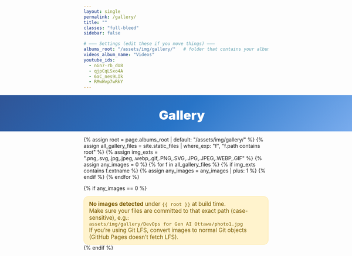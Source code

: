 ```yaml
---
layout: single
permalink: /gallery/
title: ""
classes: "full-bleed"
sidebar: false

# ——— Settings (edit these if you move things) ———
albums_root: "/assets/img/gallery/"   # folder that contains your album subfolders
videos_album_name: "Videos"
youtube_ids:
  - nGn7-rb_dU8
  - qjpCqLSxo4A
  - 6aC_nes9LIk
  - RMwWvp7wRkY
---
```


<style>
/* Full-bleed container reset */
.page.full-bleed .page__inner-wrap,
.page.full-bleed .page__content { max-width: none !important; padding: 0 !important; }

/* Hide theme title to avoid duplicate H1 */
.page__title { display:none !important; }

/* ===== Blue header (hero) ===== */
.g-hero {
  width: 100vw; margin-left: calc(50% - 50vw); margin-right: calc(50% - 50vw);
  background: linear-gradient(135deg,#2f5597 0%,#2874c7 50%,#7fb0f0 100%);
  color:#fff; text-align:center; padding: 34px 16px 24px;
}
.g-hero h1 { margin:0; font-weight:900; font-size: clamp(24px,3.6vw,40px); }

/* ===== Centered content wrapper ===== */
.albums-stage{
  display:flex; align-items:flex-start; justify-content:center;
  padding: 24px clamp(12px,3vw,36px) 40px;
}
.albums-grid{
  width: 100%;
  max-width: 1280px;
  margin: 0 auto;
  display:grid; gap:20px;
  grid-template-columns: repeat(1, minmax(320px, 1fr));
}
@media (min-width: 800px){
  .albums-grid{ grid-template-columns: repeat(2, minmax(380px, 1fr)); }
}
@media (min-width: 1200px){
  .albums-grid{ grid-template-columns: repeat(3, minmax(420px, 1fr)); }
}

/* Server-side notice */
.notice{
  max-width: 980px; margin: 12px auto 0;
  padding: 10px 14px; border-radius: 12px;
  background: #fff3cd; color:#7a5a00; border:1px solid #ffe69c;
  font-size: 0.95rem;
}

/* Album card */
.album-card{
  position:relative; overflow:hidden; border-radius:16px;
  background:#fff; border:1px solid rgba(0,0,0,.06);
  box-shadow: 0 12px 36px rgba(2,24,71,.07);
  cursor:pointer;
}
.album-cover{
  width:100%; aspect-ratio: 16/10; object-fit:cover; display:block;
  transition: transform .25s ease;
}
.album-card:hover .album-cover{ transform: scale(1.03); }

.album-meta{
  position:absolute; left:10px; bottom:10px; right:10px;
  display:flex; align-items:center; justify-content:space-between; gap:8px;
  background: linear-gradient(180deg, rgba(0,0,0,0) 0%,
                                      rgba(6,18,38,.50) 50%,
                                      rgba(6,18,38,.80) 100%);
  color:#eaf1ff; border-radius:12px; padding:12px 14px;
  backdrop-filter: blur(2px);
}
.album-name{
  font-weight:900; letter-spacing:.2px;
  font-size: clamp(16px, 2.2vw, 24px);
  line-height: 1.15;
  white-space: normal;
  text-shadow: 0 2px 10px rgba(0,0,0,.4);
}
.album-count{
  font-weight:800; opacity:.9;
  font-size: clamp(12px, 1.4vw, 14px);
}

/* ===== Viewer (overlay) ===== */
#viewer{
  position:fixed; inset:0; z-index:9999;
  background: rgba(6,12,24,.6); backdrop-filter: blur(6px);
  display: none; /* hidden by default */
}

/* Visible when JS adds .open OR when the URL hash is #viewer */
#viewer.open,
#viewer:target { display:block; }

/* Lock page scroll when viewer is open or targeted (modern browsers) */
html.viewer-lock,
html:has(#viewer:target) { overflow: hidden; }

.viewer-inner{
  position:absolute; inset:0; display:flex; flex-direction:column; gap:10px;
  padding: clamp(10px,3vw,22px);
}
.viewer-bar{
  position: relative; z-index: 5;
  display:flex; align-items:center; justify-content:space-between; gap:10px;
  color:#eaf1ff;
}
.viewer-title{ font-weight:900; font-size:clamp(16px,1.8vw,20px); }

/* ✕ Close (fixed, top-right) */
.viewer-close{
  position: fixed; top: 16px; right: 16px;
  z-index: 2147483647;
  background: rgba(0,0,0,.65); color:#fff; border:1px solid rgba(255,255,255,.45);
  border-radius:999px; width:46px; height:46px; display:grid; place-items:center;
  text-decoration:none; font-weight:900; font-size:22px; line-height:1; cursor:pointer;
}
.viewer-close:hover{ background: rgba(0,0,0,.8); }

/* Horizontal strip (normal visuals) */
.viewer-strip{
  position:relative; flex:1 1 auto; overflow-x:auto; overflow-y:hidden;
  scroll-snap-type: x mandatory; display:flex; gap:10px; padding: 6px 0;
}
.viewer-item{
  flex: 0 0 auto; scroll-snap-align: center;
  display:grid; place-items:center;
  background:#000; border-radius:14px; overflow:hidden;
  border:1px solid rgba(255,255,255,.15);
  width: min(72vw, 780px);
  height: min(62vh, 520px);
  box-shadow: 0 18px 50px rgba(0,0,0,.45);
}
@media (max-width: 640px){
  .viewer-item{ width: 92vw; height: 56vh; }
}
.viewer-item img, .viewer-item iframe{
  max-width: 100%; max-height: 100%;
  width: auto; height: auto;
  object-fit: contain; display:block; border:0; background:#000;
}

/* RIGHT-SIDE fixed arrows (don’t move with images) */
.viewer-nav-fixed{
  position: fixed; right: 16px; top: 50%; transform: translateY(-50%);
  display: flex; flex-direction: column; gap: 10px;
  z-index: 2147483000; pointer-events: none;
}
.nav-btn{
  pointer-events: auto;
  width:48px; height:48px; border-radius:999px;
  background: rgba(0,0,0,.55); color:#fff;
  border:1px solid rgba(255,255,255,.35); display:grid; place-items:center;
  cursor:pointer; font-size: 22px; line-height: 1; backdrop-filter: blur(2px);
}
.nav-btn:hover{ background: rgba(0,0,0,.7); }

/* Hide MM pager here */
.pagination, .pagination--pager { display:none !important; }
</style>

<!-- ===== BLUE HEADER ===== -->
<section class="g-hero" aria-labelledby="gallery-heading">
  <h1 id="gallery-heading">Gallery</h1>
</section>

<!-- ===== SERVER-SIDE DIAGNOSTIC (shows if Jekyll finds 0 images) ===== -->
{% assign root = page.albums_root | default: "/assets/img/gallery/" %}
{% assign all_gallery_files = site.static_files | where_exp: "f", "f.path contains root" %}
{% assign img_exts = ".png,.svg,.jpg,.jpeg,.webp,.gif,.PNG,.SVG,.JPG,.JPEG,.WEBP,.GIF" %}
{% assign any_images = 0 %}
{% for f in all_gallery_files %}
  {% if img_exts contains f.extname %}
    {% assign any_images = any_images | plus: 1 %}
  {% endif %}
{% endfor %}

{% if any_images == 0 %}
<div class="notice">
  <strong>No images detected</strong> under <code>{{ root }}</code> at build time.<br>
  Make sure your files are committed to that exact path (case-sensitive), e.g.:<br>
  <code>assets/img/gallery/DevOps for Gen AI Ottawa/photo1.jpg</code><br>
  If you’re using Git LFS, convert images to normal Git objects (GitHub Pages doesn’t fetch LFS).
</div>
{% endif %}

<!-- ===== CENTERED ALBUMS ===== -->
<section id="gallery-home" class="albums-stage" aria-label="Gallery albums" tabindex="-1">
  <div id="albumsGrid" class="albums-grid"></div>
</section>

<!-- Hidden pool of media items generated by Liquid (images + videos) -->
<div id="mediaPool" style="display:none">
  {% for f in all_gallery_files %}
    {% if img_exts contains f.extname %}
      {% assign rel = f.path | remove: root %}
      {% assign album = rel | split:'/' | first %}
      {% if album == rel %}{% assign album = "Photos" %}{% endif %}

      {%- comment -%}
      Use `uri_escape` (keeps `/`) and THEN `relative_url`.
      Safely encodes spaces (e.g. "DevOps for Gen AI Ottawa") without breaking the path.
      {%- endcomment -%}
      <a class="media"
         data-type="image"
         data-album="{{ album }}"
         href="{{ f.path | uri_escape | relative_url }}"></a>
    {% endif %}
  {% endfor %}

  {% if page.youtube_ids and page.youtube_ids.size > 0 %}
    {% assign vname = page.videos_album_name | default: "Videos" %}
    {% for vid in page.youtube_ids %}
      <a class="media" data-type="video" data-album="{{ vname }}" href="https://www.youtube-nocookie.com/embed/{{ vid }}"></a>
    {% endfor %}
  {% endif %}
</div>

<!-- Viewer Modal -->
<div id="viewer" aria-label="Album viewer">
  <div class="viewer-inner">
    <div class="viewer-bar">
      <div class="viewer-title" id="viewerTitle">Album</div>
      <!-- Real anchor; changes hash to #gallery-home -->
      <a id="viewerClose" class="viewer-close" href="#gallery-home" aria-label="Close viewer and return to Gallery">✕</a>
    </div>

    <div class="viewer-strip" id="viewerStrip" tabindex="0" aria-label="Scroll left or right to browse">
      <!-- items injected by JS -->
    </div>
  </div>
  <div class="viewer-nav-fixed" aria-hidden="false">
    <button class="nav-btn" id="navPrev" aria-label="Previous">‹</button>
    <button class="nav-btn" id="navNext" aria-label="Next">›</button>
  </div>
</div>

<script>
(function(){
  var pool        = document.getElementById('mediaPool');
  var albumsGrid  = document.getElementById('albumsGrid');

  var viewer      = document.getElementById('viewer');
  var viewerTitle = document.getElementById('viewerTitle');
  var viewerStrip = document.getElementById('viewerStrip');
  var btnClose    = document.getElementById('viewerClose');
  var btnPrev     = document.getElementById('navPrev');
  var btnNext     = document.getElementById('navNext');

  // Collect anchors emitted by Liquid
  var mediaLinks = Array.prototype.slice.call(pool.querySelectorAll('.media'));
  var medias = mediaLinks.map(function(a){
    return { type: a.getAttribute('data-type'),
             album: a.getAttribute('data-album'),
             href: a.getAttribute('href') };
  });

  // Group by album
  var byAlbum = {};
  for (var i=0; i<medias.length; i++){
    var m = medias[i];
    if (!byAlbum[m.album]) byAlbum[m.album] = [];
    byAlbum[m.album].push(m);
  }

  // Ensure a Videos album exists if you provided YouTube IDs
  {% if page.youtube_ids and page.youtube_ids.size > 0 %}
    if (!byAlbum["{{ page.videos_album_name | default: 'Videos' }}"]) {
      byAlbum["{{ page.videos_album_name | default: 'Videos' }}"] = [];
      var ids = {{ page.youtube_ids | jsonify }};
      for (var v=0; v<ids.length; v++){
        byAlbum["{{ page.videos_album_name | default: 'Videos' }}"].push({
          type: 'video',
          album: "{{ page.videos_album_name | default: 'Videos' }}",
          href: 'https://www.youtube-nocookie.com/embed/' + ids[v]
        });
      }
    }
  {% endif %}

  // Display labels (optional)
  var albumLabel = { "DevOps for Gen AI Ottawa": "DevOps for Gen AI — Ottawa" };
  function getDisplayName(folder){ return albumLabel[folder] || folder; }

  // Build album cards
  var albumNames = Object.keys(byAlbum).sort();
  for (var a=0; a<albumNames.length; a++){
    var albumName = albumNames[a];
    var items = byAlbum[albumName];
    if (!items || !items.length) continue;

    // Choose a cover
    var coverSrc = '';
    for (var j=0; j<items.length; j++){
      if (items[j].type === 'image'){ coverSrc = items[j].href; break; }
    }
    if (!coverSrc){
      for (var k=0; k<items.length; k++){
        if (items[k].type === 'video'){
          var id = (items[k].href.split('/embed/')[1] || '').split(/[?&]/)[0];
          if (id) coverSrc = 'https://img.youtube.com/vi/' + id + '/hqdefault.jpg';
          break;
        }
      }
    }

    var card = document.createElement('article');
    card.className = 'album-card';
    card.setAttribute('data-album', albumName);
    card.innerHTML =
      '<img class="album-cover" src="' + coverSrc + '" alt="' + getDisplayName(albumName) + '">' +
      '<div class="album-meta">' +
        '<span class="album-name">' + getDisplayName(albumName) + '</span>' +
        '<span class="album-count">' + items.length + '</span>' +
      '</div>';
    (function(name){
      card.addEventListener('click', function(){ openViewer(name); });
    })(albumName);
    albumsGrid.appendChild(card);
  }

  /* ========== Viewer logic ========== */
  var currentIndex = 0;
  var currentItems = [];
  var isOpen = false;

  function buildItemEl(item){
    var wrap = document.createElement('div');
    wrap.className = 'viewer-item';
    if(item.type === 'image'){
      var img = document.createElement('img');
      img.src = item.href; img.alt = '';
      wrap.appendChild(img);
    } else {
      var iframe = document.createElement('iframe');
      iframe.src = item.href;
      iframe.allow = "accelerometer; autoplay; clipboard-write; encrypted-media; gyroscope; picture-in-picture; web-share";
      iframe.referrerPolicy = "strict-origin-when-cross-origin";
      iframe.allowFullscreen = true;
      wrap.appendChild(iframe);
    }
    return wrap;
  }

  function openViewer(albumName){
    currentItems = byAlbum[albumName] || [];
    if (!currentItems.length) return;

    viewerTitle.textContent = getDisplayName(albumName);
    viewerStrip.innerHTML = '';
    for (var i=0; i<currentItems.length; i++){
      viewerStrip.appendChild(buildItemEl(currentItems[i]));
    }

    currentIndex = 0;

    // Show overlay via class (JS) and push hash for CSS :target + back button
    viewer.classList.add('open');
    document.documentElement.classList.add('viewer-lock');
    isOpen = true;

    setTimeout(function(){
      var first = viewerStrip.querySelector('.viewer-item');
      if (first) first.scrollIntoView({behavior:'instant', inline:'center', block:'nearest'});
      btnClose.focus();
    }, 0);

    if (location.hash !== '#viewer') {
      history.pushState({ viewer:true }, '', '#viewer');
    }
  }

  function closeViewer(){
    if (!isOpen) return;
    viewer.classList.remove('open');
    document.documentElement.classList.remove('viewer-lock');
    isOpen = false;

    // Stop videos
    var ifr = viewerStrip.querySelectorAll('iframe');
    for (var i=0; i<ifr.length; i++){ ifr[i].src = ifr[i].src; }

    // Normalize URL to gallery anchor
    if (location.hash !== '#gallery-home') {
      history.replaceState(null, '', '#gallery-home');
    }

    var grid = document.getElementById('gallery-home');
    if (grid) {
      grid.scrollIntoView({ behavior: 'smooth', block: 'start' });
      setTimeout(function(){ grid.focus({ preventScroll: true }); }, 150);
    }
  }

  function goTo(index){
    var items = viewerStrip.querySelectorAll('.viewer-item');
    if (!items.length) return;
    var L = items.length;
    currentIndex = (index + L) % L;
    items[currentIndex].scrollIntoView({behavior:'smooth', inline:'center', block:'nearest'});
  }
  function next(){ goTo(currentIndex + 1); }
  function prev(){ goTo(currentIndex - 1); }

  viewerStrip.addEventListener('scroll', function(){
    var items = viewerStrip.querySelectorAll('.viewer-item');
    var contLeft = viewerStrip.getBoundingClientRect().left;
    var best = 0, bestDist = Infinity;
    for (var i=0; i<items.length; i++){
      var d = Math.abs(items[i].getBoundingClientRect().left - contLeft);
      if (d < bestDist){ bestDist = d; best = i; }
    }
    currentIndex = best;
  }, { passive:true });

  /* ——— Interactions ——— */
  // ✕ close click — DO NOT preventDefault; let hash change to #gallery-home
  btnClose.addEventListener('click', function(){ closeViewer(); });

  // Backdrop click
  viewer.addEventListener('click', function(e){ if (e.target === viewer) closeViewer(); });

  // Keyboard
  document.addEventListener('keydown', function(e){
    if (!isOpen && location.hash !== '#viewer') return;
    if (e.key === 'Escape') closeViewer();
    else if (e.key === 'ArrowRight') next();
    else if (e.key === 'ArrowLeft') prev();
  });

  // Right-side fixed arrows
  btnNext.addEventListener('click', function(e){ e.preventDefault(); e.stopPropagation(); next(); });
  btnPrev.addEventListener('click', function(e){ e.preventDefault(); e.stopPropagation(); prev(); });

  // Back button support
  window.addEventListener('popstate', function(){
    if (isOpen || location.hash !== '#viewer') closeViewer();
  });

  // HASHCHANGE FALLBACK — if hash isn’t #viewer, ensure viewer is closed
  window.addEventListener('hashchange', function(){
    if (location.hash !== '#viewer') closeViewer();
  });
})();
</script>
